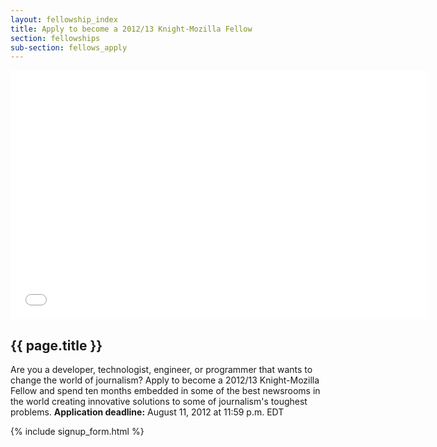 ```yaml
---
layout: fellowship_index
title: Apply to become a 2012/13 Knight-Mozilla Fellow
section: fellowships
sub-section: fellows_apply
---
```

<div id="videobox"><iframe width="669" height="398" src="//www.youtube.com/embed/OEkH8qWmjBQ" frameborder="0" allowfullscreen></iframe></div>
<h2>{{ page.title }}</h2>
<p class="bodybig">Are you a developer, technologist, engineer, or programmer that wants to change the world of journalism? Apply to become a 2012/13 Knight-Mozilla Fellow and spend ten months embedded in some of the best newsrooms in the world creating innovative solutions to some of journalism's toughest problems. <strong>Application deadline:</strong> August 11, 2012 at 11:59 p.m. EDT</p>
<div><form name="signup" action="https://donate.mozilla.org/page/signup/become-a-knight-mozilla-fellow" method="post" id="signup">{% include signup_form.html %}</form></div>